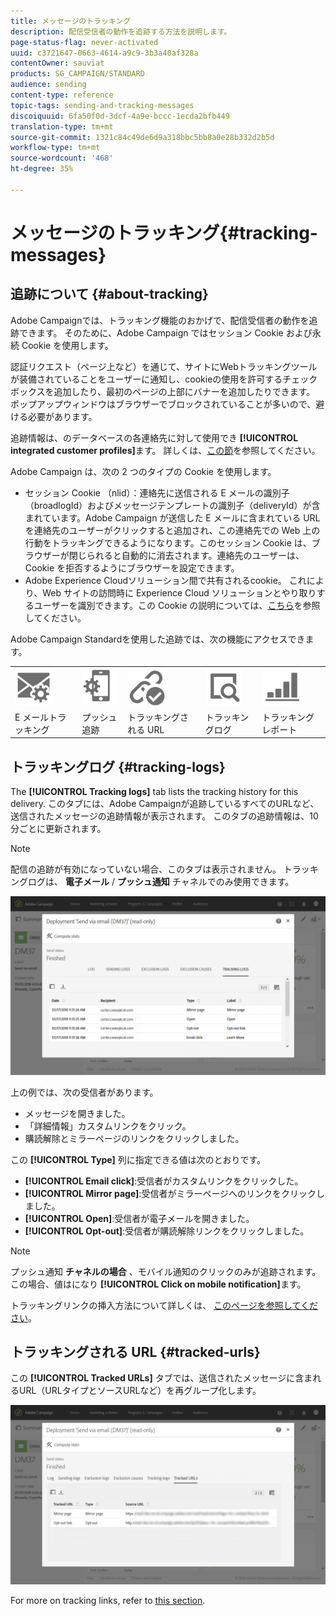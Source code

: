 ```yaml
---
title: メッセージのトラッキング
description: 配信受信者の動作を追跡する方法を説明します。
page-status-flag: never-activated
uuid: c3721647-0663-4614-a9c9-3b3a40af328a
contentOwner: sauviat
products: SG_CAMPAIGN/STANDARD
audience: sending
content-type: reference
topic-tags: sending-and-tracking-messages
discoiquuid: 6fa50f0d-3dcf-4a9e-bccc-1ecda2bfb449
translation-type: tm+mt
source-git-commit: 1321c84c49de6d9a318bbc5bb8a0e28b332d2b5d
workflow-type: tm+mt
source-wordcount: '468'
ht-degree: 35%

---
```



# メッセージのトラッキング{#tracking-messages}

## 追跡について {#about-tracking}

Adobe Campaignでは、トラッキング機能のおかげで、配信受信者の動作を追跡できます。 そのために、Adobe Campaign ではセッション Cookie および永続 Cookie を使用します。

認証リクエスト（ページ上など）を通じて、サイトにWebトラッキングツールが装備されていることをユーザーに通知し、cookieの使用を許可するチェックボックスを追加したり、最初のページの上部にバナーを追加したりできます。 ポップアップウィンドウはブラウザーでブロックされていることが多いので、避ける必要があります。

追跡情報は、のデータベースの各連絡先に対して使用でき **[!UICONTROL integrated customer profiles]**&#x200B;ます。 詳しくは、[この節](../../audiences/using/integrated-customer-profile.md)を参照してください。

Adobe Campaign は、次の 2 つのタイプの Cookie を使用します。

* セッション Cookie （nlid）：連絡先に送信される E メールの識別子（broadlogId）およびメッセージテンプレートの識別子（deliveryId）が含まれています。Adobe Campaign が送信した E メールに含まれている URL を連絡先のユーザーがクリックすると追加され、この連絡先での Web 上の行動をトラッキングできるようになります。このセッション Cookie は、ブラウザーが閉じられると自動的に消去されます。連絡先のユーザーは、Cookie を拒否するようにブラウザーを設定できます。
* Adobe Experience Cloudソリューション間で共有されるcookie。 これにより、Web サイトの訪問時に Experience Cloud ソリューションとやり取りするユーザーを識別できます。この Cookie の説明については、[こちら](https://docs.adobe.com/content/help/ja-JP/core-services/interface/ec-cookies/cookies-mc.html)を参照してください。

Adobe Campaign Standardを使用した追跡では、次の機能にアクセスできます。

<table>
<tr>
    <td valign="top">
        <a href="../../administration/using/configuring-email-channel.md#tracking-parameters"><img width="60px" alt="conditions" src="assets/icon_email_parameters.png"/></a>
    </td>
    <td valign="top">
        <a href="https://helpx.adobe.com/campaign/kb/push-tracking.html"><img width="60px" alt="conditions" src="assets/icon_push_parameters.png"/></a>
    </td>
    <td valign="top">
        <a href="../../designing/using/links.md#about-tracked-urls"><img width="60px" alt="conditions" src="assets/icon_url.png"/></a>
    </td>
        <td valign="top">
          <a href="../../sending/using/tracking-messages.md#tracking-logs"><img width="60px" alt="conditions" src="assets/icon_log.png"/></a>
    </td>
    </td>
    <td valign="top">
          <a href="../../reporting/using/tracking-indicators.md"><img width="60px" alt="conditions" src="assets/icon_report.png"/></a>
</tr>
<tr>
<td>E メールトラッキング</td>
<td>プッシュ追跡</td>
<td>トラッキングされる URL</td>
<td>トラッキングログ</td>
<td>トラッキングレポート</td>
</tr>
</table>

## トラッキングログ {#tracking-logs}

The **[!UICONTROL Tracking logs]** tab lists the tracking history for this delivery. このタブには、Adobe Campaignが追跡しているすべてのURLなど、送信されたメッセージの追跡情報が表示されます。 このタブの追跡情報は、10分ごとに更新されます。

>[!NOTE]
>
>配信の追跡が有効になっていない場合、このタブは表示されません。 トラッキングログは、 **電子メール** / **プッシュ通知** チャネルでのみ使用できます。

![](assets/tracking_logs.png)

上の例では、次の受信者があります。

* メッセージを開きました。
* 「詳細情報」カスタムリンクをクリック。
* 購読解除とミラーページのリンクをクリックしました。

この **[!UICONTROL Type]** 列に指定できる値は次のとおりです。

* **[!UICONTROL Email click]**:受信者がカスタムリンクをクリックした。
* **[!UICONTROL Mirror page]**:受信者がミラーページへのリンクをクリックしました。
* **[!UICONTROL Open]**:受信者が電子メールを開きました。
* **[!UICONTROL Opt-out]**:受信者が購読解除リンクをクリックしました。

>[!NOTE]
>
>プッシュ通知 **チャネルの場合** 、モバイル通知のクリックのみが追跡されます。 この場合、値はになり **[!UICONTROL Click on mobile notification]**&#x200B;ます。

トラッキングリンクの挿入方法について詳しくは、 [このページを参照してください](../../designing/using/links.md#inserting-a-link)。

## トラッキングされる URL {#tracked-urls}

この **[!UICONTROL Tracked URLs]** タブでは、送信されたメッセージに含まれるURL（URLタイプとソースURLなど）を再グループ化します。

![](assets/sending_delivery6.png)

For more on tracking links, refer to [this section](../../designing/using/links.md#about-tracked-urls).
